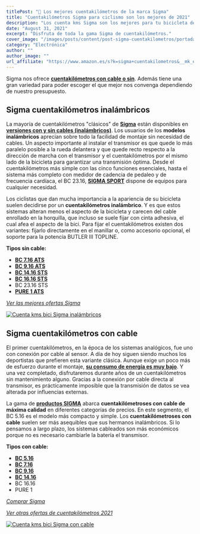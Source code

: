 ```yaml
---
titlePost: "🥇 Los mejores cuentakilómetros de la marca Sigma"
title: "Cuentakilómetros Sigma para ciclismo son los mejores de 2021"
description: "Los cuenta kms Sigma son los mejores para tu bicicleta de montaña. Encontrarás las mejores ofertas Sigma cuentakilómetros. ¡Cómpralos al mejor precio!"
date: "August 31, 2021"
excerpt: "Disfruta de toda la gama Sigma de cuentakilómetros."
cover_image: "/images/posts/content/post-sigma-cuentakilometros/portada-sigma-cuentakilometros.jpg"
category: "Electrónica"
author: ""
author_image: ""
url_affiliate: "https://www.amazon.es/s?k=sigma+cuentakilometros&__mk_es_ES=%C3%85M%C3%85%C5%BD%C3%95%C3%91&linkCode=ll2&tag=devser-21&linkId=1d73479ad2ddf883f0b22642d0ccd455&language=es_ES&ref_=as_li_ss_tl"
---
```


Sigma nos ofrece [**cuentakilómetros con cable o sin**](https://www.amazon.es/s?k=sigma+cuentakilometros&__mk_es_ES=%C3%85M%C3%85%C5%BD%C3%95%C3%91&linkCode=ll2&tag=devser-21&linkId=1d73479ad2ddf883f0b22642d0ccd455&language=es_ES&ref_=as_li_ss_tl). Además tiene una gran variedad para poder escoger el que mejor nos convenga dependiendo de nuestro presupuesto.

## Sigma cuentakilómetros inalámbricos

La mayoría de cuentakilómetros "clásicos" de [**Sigma**](https://www.amazon.es/s?k=sigma+cuentakilometros&__mk_es_ES=%C3%85M%C3%85%C5%BD%C3%95%C3%91&linkCode=ll2&tag=devser-21&linkId=1d73479ad2ddf883f0b22642d0ccd455&language=es_ES&ref_=as_li_ss_tl) están disponibles en [**versiones con y sin cables (inalámbricos)**](https://www.amazon.es/s?k=sigma+cuentakilometros&__mk_es_ES=%C3%85M%C3%85%C5%BD%C3%95%C3%91&linkCode=ll2&tag=devser-21&linkId=1d73479ad2ddf883f0b22642d0ccd455&language=es_ES&ref_=as_li_ss_tl). Los usuarios de los **modelos inalámbricos** aprecian sobre todo la facilidad de montaje sin necesidad de cables. Un aspecto importante al instalar el transmisor es que quede lo más paralelo posible a la rueda delantera y que quede recto respecto a la dirección de marcha con el transmisor y el cuentakilómetros por el mismo lado de la bicicleta para garantizar una transmisión óptima. Desde el cuentakilómetros más simple con las cinco funciones esenciales, hasta el sistema más completo con medidor de cadencia de pedaleo y de frecuencia cardíaca, el BC 23.16, [**SIGMA SPORT**](https://www.amazon.es/s?k=sigma+cuentakilometros&__mk_es_ES=%C3%85M%C3%85%C5%BD%C3%95%C3%91&linkCode=ll2&tag=devser-21&linkId=1d73479ad2ddf883f0b22642d0ccd455&language=es_ES&ref_=as_li_ss_tl) dispone de equipos para cualquier necesidad.

Los ciclistas que dan mucha importancia a la apariencia de su bicicleta suelen decidirse por un **cuentakilómetros inalámbrico**. Y es que estos sistemas alteran menos el aspecto de la bicicleta y carecen del cable enrollado en la horquilla, que incluso se suele fijar con cinta adhesiva, el cual afea el aspecto de la bici. Para fijar el cuentakilómetros existen dos variantes: fijarlo directamente en el manillar o, como accesorio opcional, el soporte para la potencia BUTLER III TOPLINE.

**Tipos sin cable:**
- [**BC 7.16 ATS**](https://www.amazon.es/Sigma-Sport-Ciclocomputador-Unisex-adulto/dp/B01LXW6VNC?__mk_es_ES=%C3%85M%C3%85%C5%BD%C3%95%C3%91&dchild=1&keywords=BC+7.16+ATS&qid=1630873968&sr=8-12&linkCode=ll1&tag=devser-21&linkId=638036be26609ef129270d2c3b469d66&language=es_ES&ref_=as_li_ss_tl)
- [**BC 9.16 ATS**](https://www.amazon.es/Sigma-09162-Ciclocomputador-Unisex-adulto/dp/B01LZIOW94?__mk_es_ES=%C3%85M%C3%85%C5%BD%C3%95%C3%91&dchild=1&keywords=BC+9.16+ATS&qid=1630874124&sr=8-1&linkCode=ll1&tag=devser-21&linkId=c607c5655cfc6cac83de9132a0501ff0&language=es_ES&ref_=as_li_ss_tl)
- [**BC 14.16 STS**](https://www.amazon.es/Sigma-Sport-Ciclocomputador-Unisex-adulto/dp/B01LZZHUQL?__mk_es_ES=%C3%85M%C3%85%C5%BD%C3%95%C3%91&dchild=1&keywords=BC+14.16+STS&qid=1630943504&sr=8-2&linkCode=ll1&tag=devser-21&linkId=4803c5eec63e1bd202f04b2da01235be&language=es_ES&ref_=as_li_ss_tl)
- [**BC 16.16 STS**](https://www.amazon.es/Sigma-01616-Ciclocomputador-Unisex-Adulto/dp/B01LXDTGUK?__mk_es_ES=%C3%85M%C3%85%C5%BD%C3%95%C3%91&dchild=1&keywords=BC%2B16.16%2BSTS&qid=1630943549&sr=8-4&th=1&linkCode=ll1&tag=devser-21&linkId=3082f047cd715d28db5ff66bf6205bc7&language=es_ES&ref_=as_li_ss_tl)
- BC 23.16 STS
- [**PURE 1 ATS**](https://www.amazon.es/Sigma-Trendline-Cuentakil%C3%B3metros-Cables-Blanco/dp/B017800JUA?__mk_es_ES=%C3%85M%C3%85%C5%BD%C3%95%C3%91&dchild=1&keywords=PURE+1+ATS&qid=1630943621&sr=8-1&linkCode=ll1&tag=devser-21&linkId=14a549974eceaa0a7bc91554ffdb0ede&language=es_ES&ref_=as_li_ss_tl)

*[Ver las mejores ofertas Sigma](https://www.amazon.es/s?k=sigma+cuentakil%C3%B3metros&__mk_es_ES=%C3%85M%C3%85%C5%BD%C3%95%C3%91&crid=14VWXE8JIPSOO&sprefix=sigma+cuen%2Caps%2C200&linkCode=ll2&tag=devser-21&linkId=9cec0d190317a3d757983f8121067c6e&language=es_ES&ref_=as_li_ss_tl)*

[![Cuenta kms bici Sigma inalámbricos](/images/posts/content/post-sigma-cuentakilometros/sigma-cuentakilometros-inalámbricos.jpg)](https://www.amazon.es/s?k=sigma+cuentakil%C3%B3metros&__mk_es_ES=%C3%85M%C3%85%C5%BD%C3%95%C3%91&crid=14VWXE8JIPSOO&sprefix=sigma+cuen%2Caps%2C200&linkCode=ll2&tag=devser-21&linkId=9cec0d190317a3d757983f8121067c6e&language=es_ES&ref_=as_li_ss_tl "Cuenta kms bici Sigma inalámbricos")

## Sigma cuentakilómetros con cable

El primer cuentakilómetros, en la época de los sistemas analógicos, fue uno con conexión por cable al sensor. A día de hoy siguen siendo muchos los deportistas que prefieren esta variante clásica. Aunque exige un poco más de esfuerzo durante el montaje, [**su consumo de energía es muy bajo**](https://www.amazon.es/s?k=sigma+cuentakilometros&__mk_es_ES=%C3%85M%C3%85%C5%BD%C3%95%C3%91&linkCode=ll2&tag=devser-21&linkId=1d73479ad2ddf883f0b22642d0ccd455&language=es_ES&ref_=as_li_ss_tl). Y una vez completado, disfrutaremos durante años de un cuentakilómetros sin mantenimiento alguno. Gracias a la conexión por cable directa al transmisor, es prácticamente imposible que la transmisión de datos se vea alterada por influencias externas.

La gama de [**productos SIGMA**](https://www.amazon.es/s?k=sigma+cuentakilometros&__mk_es_ES=%C3%85M%C3%85%C5%BD%C3%95%C3%91&linkCode=ll2&tag=devser-21&linkId=1d73479ad2ddf883f0b22642d0ccd455&language=es_ES&ref_=as_li_ss_tl) abarca **cuentakilómetroses con cable de máxima calidad** en diferentes categorías de precios. En este segmento, el BC 5.16 es el modelo más compacto y simple. Los **cuentakilómetroses con cable** suelen ser más asequibles que sus hermanos inalámbricos. Si lo pensamos a largo plazo, los sistemas cableados son más económicos porque no es necesario cambiarle la batería el transmisor.

**Tipos con cable:**
- [**BC 5.16**](https://www.amazon.es/Sigma-Sport-Ciclocomputador-Unisex-adulto/dp/B000KC2402?__mk_es_ES=%C3%85M%C3%85%C5%BD%C3%95%C3%91&dchild=1&keywords=BC+5.16&qid=1630944040&sr=8-7&linkCode=ll1&tag=devser-21&linkId=0b00456bf6109c02cd5e48a32bc176f0&language=es_ES&ref_=as_li_ss_tl)
- [**BC 7.16**](https://www.amazon.es/Sigma-Sport-07160-Ciclocomputador-Unisex/dp/B075TJTDPD?__mk_es_ES=%C3%85M%C3%85%C5%BD%C3%95%C3%91&dchild=1&keywords=BC+7.16&qid=1630944105&sr=8-14&linkCode=ll1&tag=devser-21&linkId=2786ee2fbe178e63958b6c755c3bfd0b&language=es_ES&ref_=as_li_ss_tl)
- [**BC 9.16**](https://www.amazon.es/Sigma-09160-Cuenta-Kil%C3%B3metros-Unisex/dp/B000M6CGUO?__mk_es_ES=%C3%85M%C3%85%C5%BD%C3%95%C3%91&dchild=1&keywords=BC+9.16&qid=1630944150&sr=8-3&linkCode=ll1&tag=devser-21&linkId=d165fe9f91b9c18ae8e1f771b3a5c1cb&language=es_ES&ref_=as_li_ss_tl)
- [**BC 14.16**](https://www.amazon.es/Sigma-Sport-Ciclocomputador-Unisex-adulto/dp/B01LZZHUQL?__mk_es_ES=%C3%85M%C3%85%C5%BD%C3%95%C3%91&dchild=1&keywords=BC+14.16&qid=1630944184&sr=8-2&linkCode=ll1&tag=devser-21&linkId=79783aefacea26f18183bca156684e5e&language=es_ES&ref_=as_li_ss_tl)
- BC 16.16 
- PURE 1

*[Comprar Sigma](https://www.amazon.es/s?k=sigma+cuentakilometros&__mk_es_ES=%C3%85M%C3%85%C5%BD%C3%95%C3%91&linkCode=ll2&tag=devser-21&linkId=1d73479ad2ddf883f0b22642d0ccd455&language=es_ES&ref_=as_li_ss_tl)*

*[Ver otras ofertas de cuentakilómetros 2021](https://www.amazon.es/s?k=cuentakilometros&__mk_es_ES=%C3%85M%C3%85%C5%BD%C3%95%C3%91&linkCode=ll2&tag=devser-21&linkId=92ea11a8d9560a4b40b78eb94cc77573&language=es_ES&ref_=as_li_ss_tl)*

[![Cuenta kms bici Sigma con cable](/images/posts/content/post-sigma-cuentakilometros/sigma-cuentakilometros-con-cable.jpg)](https://www.amazon.es/s?k=sigma+cuentakil%C3%B3metros&__mk_es_ES=%C3%85M%C3%85%C5%BD%C3%95%C3%91&crid=14VWXE8JIPSOO&sprefix=sigma+cuen%2Caps%2C200&linkCode=ll2&tag=devser-21&linkId=9cec0d190317a3d757983f8121067c6e&language=es_ES&ref_=as_li_ss_tl "Cuenta kms bici Sigma con cable")



